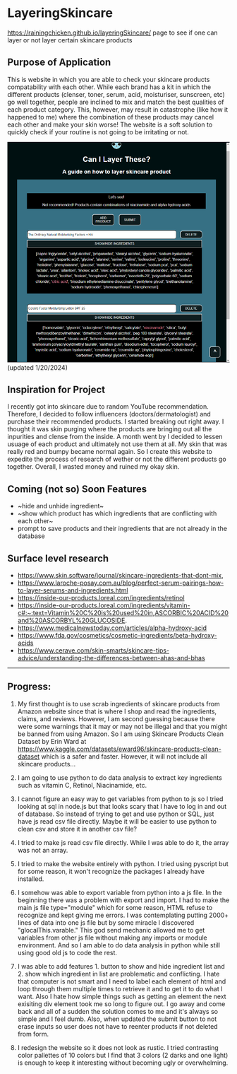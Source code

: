 # LayeringSkincare
https://rainingchicken.github.io/layeringSkincare/
page to see if one can layer or not layer certain skincare products

## Purpose of Application
This is website in which you are able to check your skincare products compatability with each other. While each brand has a kit in which the different products (clenser, toner, serum, acid, moisturiser, sunscreen, etc) go well together, people are inclined to mix and match the best qualities of each product category. This, however, may result in catastrophe (like how it happened to me) where the combination of these products may cancel each other and make your skin worse! The website is a soft solution to quickly check if your routine is not going to be irritating or not. 

![samplewebsiteskincare](https://github.com/rainingchicken/layeringSkincare/blob/main/skinlayersample2.png) (updated 1/20/2024)

## Inspiration for Project
I recently got into skincare due to random YouTube recommendation. Therefore, I decided to follow influencers (doctors/dermatologist) and purchase their recommended products. I started breaking out right away. I thought it was skin purging where the products are bringing out all the inpurities and clense from the inside. A month went by I decided to lessen usuage of each product and ultimately not use them at all. My skin that was really red and bumpy became normal again. So I create this website to expedite the process of research of wether or not the different products go together. Overall, I wasted money and ruined my okay skin. 

## Coming (not so) Soon Features
- ~hide and unhide ingredient~
- ~show which product has which ingredients that are conflicting with each other~
- prompt to save products and their ingredients that are not already in the database

## Surface level research
- https://www.skin.software/journal/skincare-ingredients-that-dont-mix, 
- https://www.laroche-posay.com.au/blog/perfect-serum-pairings-how-to-layer-serums-and-ingredients.html
- https://inside-our-products.loreal.com/ingredients/retinol
- https://inside-our-products.loreal.com/ingredients/vitamin-c#:~:text=Vitamin%20C%20is%20used%20in,ASCORBIC%20ACID%20and%20ASCORBYL%20GLUCOSIDE.
- https://www.medicalnewstoday.com/articles/alpha-hydroxy-acid
- https://www.fda.gov/cosmetics/cosmetic-ingredients/beta-hydroxy-acids
- https://www.cerave.com/skin-smarts/skincare-tips-advice/understanding-the-differences-between-ahas-and-bhas

<hr>

## Progress:
1. My first thought is to use scrab ingredients of skincare products from Amazon website since that is where I shop and read the ingredients, claims, and reviews. However, I am second guessing because there were some warnings that it may or may not be illegal and that you might be banned from using Amazon. So I am using Skincare Products Clean Dataset by Erin Ward at https://www.kaggle.com/datasets/eward96/skincare-products-clean-dataset which is a safer and faster. However, it will not include all skincare products...

2. I am going to use python to do data analysis to extract key ingredients such as vitamin C, Retinol, Niacinamide, etc.  

3. I cannot figure an easy way to get variables from python to js so I tried looking at sql in node.js but that looks scary that I have to log in and out of database. So instead of trying to get and use python or SQL, just have js read csv file directly. Maybe it will be easier to use python to clean csv and store it in another csv file?  

4. I tried to make js read csv file directly. While I was able to do it, the array was not an array.

5. I tried to make the website entirely with python. I tried using pyscript but for some reason, it won't recognize the packages I already have installed.

6. I somehow was able to export variable from python into a js file. In the beginning there was a problem with export and import. I had to make the main js file type="module" which for some reason, HTML refuse to recognize and kept giving me errors. I was contemplating putting 2000+ lines of data into one js file but by some miracle I discovered "glocalThis.varable." This god send mechanic allowed me to get variables from other js file without making any imports or module environment. And so I am able to do data analysis in python while still using good old js to code the rest.

7. I was able to add features 1. button to show and hide ingredient list and 2. show which ingredient in list are problematic and conflicting. I hate that computer is not smart and I need to label each element of html and loop through them multiple times to retrieve it and to get it to do what I want. Also I hate how simple things such as getting an element the next exisiting div element took me so long to figure out. I go away and come back and all of a sudden the solution comes to me and it's always so simple and I feel dumb. Also, when updated the submit button to not erase inputs so user does not have to reenter products if not deleted from form.

8. I redesign the website so it does not look as rustic. I tried contrasting color pallettes of 10 colors but I find that 3 colors (2 darks and one light) is enough to keep it interesting without becoming ugly or overwhelming.

